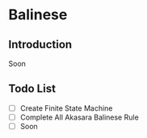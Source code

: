 # Balinese 
## Introduction
Soon

## Todo List
- [ ] Create Finite State Machine
- [ ] Complete All Akasara Balinese Rule
- [ ] Soon